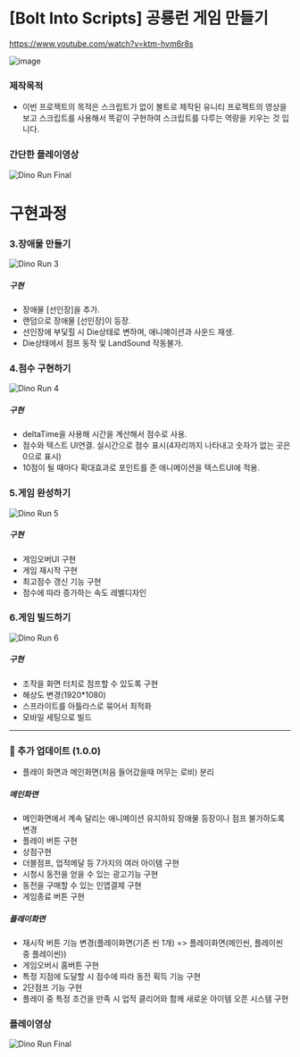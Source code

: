 # [Bolt Into Scripts] 공룡런 게임 만들기

https://www.youtube.com/watch?v=ktm-hvm6r8s


![image](https://user-images.githubusercontent.com/50513500/151666104-d59b56bd-6745-453d-a0e8-27e078e0b806.png)


### 제작목적
* 이번 프로젝트의 목적은 스크립트가 없이 볼트로 제작된 유니티 프로젝트의 영상을 보고 스크립트를 사용해서 똑같이 구현하여 스크립트를 다루는 역량을 키우는 것 입니다.


### 간단한 플레이영상
![Dino Run Final](https://user-images.githubusercontent.com/50513500/153626666-e64447b4-3c87-4834-91ad-c5e8ed66884b.gif)


# 구현과정

### 3.장애물 만들기
![Dino Run 3](https://user-images.githubusercontent.com/50513500/152314304-e6acbdd3-7bff-4153-b713-92d237a6955c.gif)

##### 구현
* 장애물 [선인장]을 추가.
* 랜덤으로 장애물 [선인장]이 등장.
* 선인장에 부딫힐 시 Die상태로 변하며, 애니메이션과 사운드 재생.
* Die상태에서 점프 동작 및 LandSound 작동불가.

### 4.점수 구현하기
![Dino Run 4](https://user-images.githubusercontent.com/50513500/152541399-925b73fc-a666-4d0f-9d02-8d10fdd0dc8c.gif)

##### 구현
* deltaTime을 사용해 시간을 계산해서 점수로 사용.
* 점수와 텍스트 UI연결. 실시간으로 점수 표시(4자리까지 나타내고 숫자가 없는 곳은 0으로 표시)
* 10점이 될 때마다 확대효과로 포인트를 준 애니메이션을 텍스트UI에 적용.


### 5.게임 완성하기
![Dino Run 5](https://user-images.githubusercontent.com/50513500/152601910-67de068b-16fb-4857-8c4c-38436b074fe4.gif)

##### 구현
* 게임오버UI 구현
* 게임 재시작 구현
* 최고점수 갱신 기능 구현
* 점수에 따라 증가하는 속도 레벨디자인

### 6.게임 빌드하기
![Dino Run 6](https://user-images.githubusercontent.com/50513500/152820465-18c4f70e-fd3a-40b2-8308-eabb6d898fe9.gif)

##### 구현
* 조작을 화면 터치로 점프할 수 있도록 구현
* 해상도 변경(1920*1080)
* 스프라이트를 아틀라스로 묶어서 최적화
* 모바일 세팅으로 빌드

***

### :book: 추가 업데이트 (1.0.0)
* 플레이 화면과 메인화면(처음 들어갔을때 머무는 로비) 분리

##### 메인화면
* 메인화면에서 계속 달리는 애니메이션 유지하되 장애물 등장이나 점프 불가하도록 변경
* 플레이 버튼 구현
* 상점구현
* 더블점프, 업적메달 등 7가지의 여러 아이템 구현
* 시청시 동전을 얻을 수 있는 광고기능 구현
* 동전을 구매할 수 있는 인앱결제 구현
* 게임종료 버튼 구현

##### 플레이화면
* 재시작 버튼 기능 변경(플레이화면(기존 씬 1개) => 플레이화면(메인씬, 플레이씬 중 플레이씬))
* 게임오버시 홈버튼 구현
* 특정 지점에 도달할 시 점수에 따라 동전 획득 기능 구현
* 2단점프 기능 구현
* 플레이 중 특정 조건을 만족 시 업적 클리어와 함께 새로운 아이템 오픈 시스템 구현


### 플레이영상
![Dino Run Final](https://user-images.githubusercontent.com/50513500/153781386-ed1b7fc4-5a60-433b-b202-b6107db8520d.gif)
